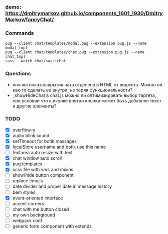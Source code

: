 ### demo: https://dmitrymarkov.github.io/components_1601_1930/DmitryMarkov/fancyChat/

### Commands
```
pug --client chat/templates/modal.pug --extension pug.js --name modal_tmpl
pug --client chat/templates/chat.pug --extension pug.js --name chat_tmpl
sass --watch chat/sass:chat
```

### Questions

- кнопка показа/скрытия чата отделена в HTML от виджета. Можно ли как-то сделать ее внутри, не теряя функциональности?
- _showHideChat в chat.js можно ли оптимизировать выбор таргета, при условии что к иконке внутри кнопки может быть добавлен текст и другие элементы?

### TODO

- [x] overflow-y
- [x] audio blink sound
- [x] setTimeout for botik messages
- [x] localStore username and botik use this name
- [ ] textarea auto resize with text
- [x] chat window auto scroll
- [x] pug templates
- [x] scss file with vars and mixins
- [ ] show/hide button component
- [ ] replace emojis
- [ ] date divider and proper date in message history
- [ ] bem styles
- [x] event-oriented interface
- [ ] accent corners
- [ ] chat with me button closed
- [ ] my own background
- [ ] webpack conf
- [ ] generic form component with extends